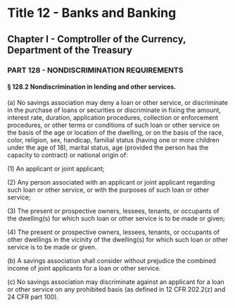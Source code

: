 
# Title 12 - Banks and Banking
## Chapter I - Comptroller of the Currency, Department of the Treasury
### PART 128 - NONDISCRIMINATION REQUIREMENTS
#### § 128.2 Nondiscrimination in lending and other services.

(a) No savings association may deny a loan or other service, or discriminate in the purchase of loans or securities or discriminate in fixing the amount, interest rate, duration, application procedures, collection or enforcement procedures, or other terms or conditions of such loan or other service on the basis of the age or location of the dwelling, or on the basis of the race, color, religion, sex, handicap, familial status (having one or more children under the age of 18), marital status, age (provided the person has the capacity to contract) or national origin of:

(1) An applicant or joint applicant;

(2) Any person associated with an applicant or joint applicant regarding such loan or other service, or with the purposes of such loan or other service;

(3) The present or prospective owners, lessees, tenants, or occupants of the dwelling(s) for which such loan or other service is to be made or given;

(4) The present or prospective owners, lessees, tenants, or occupants of other dwellings in the vicinity of the dwelling(s) for which such loan or other service is to be made or given.

(b) A savings association shall consider without prejudice the combined income of joint applicants for a loan or other service.

(c) No savings association may discriminate against an applicant for a loan or other service on any prohibited basis (as defined in 12 CFR 202.2(z) and 24 CFR part 100).
